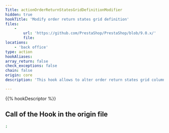```yaml
---
Title: actionOrderReturnStatesGridDefinitionModifier
hidden: true
hookTitle: 'Modify order return states grid definition'
files:
    -
        url: 'https://github.com/PrestaShop/PrestaShop/blob/9.0.x/'
        file: 
locations:
    - 'back office'
type: action
hookAliases: 
array_return: false
check_exceptions: false
chain: false
origin: core
description: 'This hook allows to alter order return states grid columns, actions and filters'

---
```


{{% hookDescriptor %}}

## Call of the Hook in the origin file

```php
;
```
